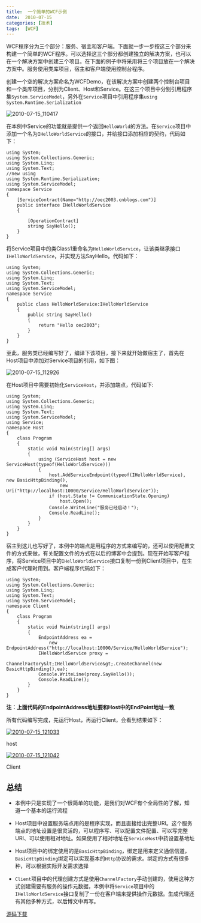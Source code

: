 ```yaml
---
title:  一个简单的WCF示例
date:  2010-07-15
categories: [技术]
tags:  [WCF]
---
```


WCF程序分为三个部分：服务、宿主和客户端。下面就一步一步按这三个部分来构建一个简单的WCF程序。可以选择这三个部分都创建独立的解决方案，也可以在一个解决方案中创建三个项目。在下面的例子中将采用将三个项目放在一个解决方案中。服务使用类库项目，宿主和客户端使用控制台程序。
<!--more-->

创建一个空的解决方案命名为WCFDemo，在该解决方案中创建两个控制台项目和一个类库项目，分别为Client、Host和Service。在这三个项目中分别引用程序集`System.ServiceModel`，另外在`Service`项目中引用程序集`using System.Runtime.Serialization`

![2010-07-15_110417](https://cdn.jsdelivr.net/gh/oec2003/hblog-images/img/202201292106808.png)

在本例中Service的功能就是提供一个返回`HelloWorld`的方法。在`Service`项目中添加一个名为`IHelloWorldService`的接口，并给接口添加相应的契约，代码如下：

```
using System;
using System.Collections.Generic;
using System.Linq;
using System.Text;
//new using
using System.Runtime.Serialization;
using System.ServiceModel;
namespace Service
{
    [ServiceContract(Name="http://oec2003.cnblogs.com")]
    public interface IHelloWorldService
    {

        [OperationContract]
        string SayHello();
    }
}
```

将Service项目中的类Class1重命名为`HelloWorldService`，让该类继承接口`IHelloWorldService`，并实现方法SayHello。代码如下：

```
using System;
using System.Collections.Generic;
using System.Linq;
using System.Text;
using System.ServiceModel;
namespace Service
{
    public class HelloWorldService:IHelloWorldService
    {
        public string SayHello()
        {
            return "Hello oec2003";
        }
    }
}
```

至此，服务类已经编写好了，编译下该项目，接下来就开始做宿主了，首先在Host项目中添加对Service项目的引用，如下图：

![2010-07-15_112926](https://cdn.jsdelivr.net/gh/oec2003/hblog-images/img/202201292106554.png)

在Host项目中需要初始化`ServiceHost`，并添加端点，代码如下:

```
using System;
using System.Collections.Generic;
using System.Linq;
using System.Text;
using System.ServiceModel;
using Service;
namespace Host
{
    class Program
    {
        static void Main(string[] args)
        {
            using (ServiceHost host = new ServiceHost(typeof(HelloWorldService)))
            {
                host.AddServiceEndpoint(typeof(IHelloWorldService), new BasicHttpBinding(),
                    new Uri("http://localhost:10000/Service/HelloWorldService"));
                if (host.State != CommunicationState.Opening)
                    host.Open();
                Console.WriteLine("服务已经启动！");
                Console.ReadLine();
            }
        }
    }
}
```

宿主到这儿也写好了，本例中的端点是用程序的方式来编写的，还可以使用配置文件的方式来做，有关配置文件的方式在以后的博客中会提到。现在开始写客户程序，将Service项目中的`IHelloWorldService`接口复制一份到Client项目中，在生成客户代理时用到。客户端程序代码如下：

```
using System;
using System.Collections.Generic;
using System.Linq;
using System.Text;
using System.ServiceModel;
namespace Client
{
    class Program
    {
        static void Main(string[] args)
        {
            EndpointAddress ea =
                new EndpointAddress("http://localhost:10000/Service/HelloWorldService");
            IHelloWorldService proxy =
                ChannelFactory&lt;IHelloWorldService&gt;.CreateChannel(new BasicHttpBinding(),ea);
            Console.WriteLine(proxy.SayHello());
            Console.ReadLine();
        }
    }
}
```

**注：上面代码的EndpointAddress地址要和Host中的EndPoint地址一致**

所有代码编写完成，先运行Host，再运行Client，会看到结果如下：

[![](http://blog.fwhyy.com/wp-content/uploads/2010/07/2010-07-15_121033.png "2010-07-15_121033")](http://blog.fwhyy.com/wp-content/uploads/2010/07/2010-07-15_121033.png)

host

[![](http://blog.fwhyy.com/wp-content/uploads/2010/07/2010-07-15_121042.png "2010-07-15_121042")](http://blog.fwhyy.com/wp-content/uploads/2010/07/2010-07-15_121042.png)

Client

## 总结

* 本例中只是实现了一个很简单的功能，是我们对WCF有个全局性的了解，知道一个基本的运行流程

* Host项目中设置服务端点用的是程序实现，而且直接给出完整URI。这个服务端点的地址设置是很灵活的，可以程序写、可以配置文件配置、可以写完整URI、可以使用相对地址。如果使用了相对地址在`ServiceHost`中药设置基地址

* Host项目中的绑定使用的是`BasicHttpBinding`，绑定是用来定义通信信道，`BasicHttpBinding`绑定可以实现基本的`Http`协议的需求。绑定的方式有很多种，可以根据实际开发需求选择

* `Client`项目中的代理创建方式是使用`ChannelFactory`手动创建的，使用这种方式创建需要有服务的操作元数据，本例中将`Service`项目中的`IHelloWorldService`接口复制了一份在客户端来提供操作元数据。生成代理还有其他多种方式，以后博文中再写。

[源码下载](http://files.cnblogs.com/oec2003/WCFDemo.rar)

